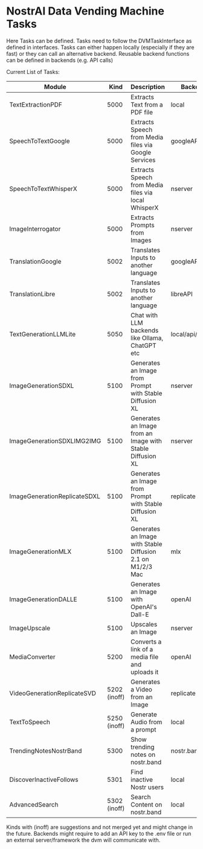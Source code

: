 # NostrAI Data Vending Machine Tasks

Here Tasks can be defined. Tasks need to follow the DVMTaskInterface as defined in interfaces. 
Tasks can either happen locally (especially if they are fast) or they can call an alternative backend.
Reusable backend functions can be defined in backends (e.g. API calls)

Current List of Tasks:

| Module                       | Kind         | Description                                                | Backend          |
|------------------------------|--------------|------------------------------------------------------------|------------------| 
| TextExtractionPDF            | 5000         | Extracts Text from a PDF file                              | local            |
| SpeechToTextGoogle           | 5000         | Extracts Speech from Media files via Google Services       | googleAPI        |
| SpeechToTextWhisperX         | 5000         | Extracts Speech from Media files via local WhisperX        | nserver          |
| ImageInterrogator            | 5000         | Extracts Prompts from Images                               | nserver          |
| TranslationGoogle            | 5002         | Translates Inputs to another language                      | googleAPI        |
| TranslationLibre             | 5002         | Translates Inputs to another language                      | libreAPI         |
| TextGenerationLLMLite        | 5050         | Chat with LLM backends like Ollama, ChatGPT etc            | local/api/openai |
| ImageGenerationSDXL          | 5100         | Generates an Image from Prompt with Stable Diffusion XL    | nserver          |
| ImageGenerationSDXLIMG2IMG   | 5100         | Generates an Image from an Image with Stable Diffusion XL  | nserver          |
| ImageGenerationReplicateSDXL | 5100         | Generates an Image from Prompt with Stable Diffusion XL    | replicate        |
| ImageGenerationMLX           | 5100         | Generates an Image with Stable Diffusion 2.1 on M1/2/3 Mac | mlx              |
| ImageGenerationDALLE         | 5100         | Generates an Image with OpenAI's Dall-E                    | openAI           |
| ImageUpscale                 | 5100         | Upscales an Image                                          | nserver          |
| MediaConverter               | 5200         | Converts a link of a media file and uploads it             | openAI           |
| VideoGenerationReplicateSVD  | 5202 (inoff) | Generates a Video from an Image                            | replicate        |
| TextToSpeech                 | 5250 (inoff) | Generate Audio from a prompt                               | local            |
| TrendingNotesNostrBand       | 5300         | Show trending notes on nostr.band                          | nostr.band api   |
| DiscoverInactiveFollows      | 5301         | Find inactive Nostr users                                  | local            |
| AdvancedSearch               | 5302 (inoff) | Search Content on nostr.band                               | local            |

Kinds with (inoff) are suggestions and not merged yet and might change in the future.
Backends might require to add an API key to the .env file or run an external server/framework the dvm will communicate with.